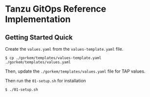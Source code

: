 # Tanzu GitOps Reference Implementation

## Getting Started Quick

Create the ```values.yaml``` from the ```values-template.yaml``` file.

```
$ cp ./gorkem/templates/values-template.yaml ./gorkem/templates/values.yaml
```

Then, update the ```./gorkem/templates/values.yaml``` file for TAP values.

Then run the ```01-setup.sh``` for installation
```
$ ./01-setup.sh
```
